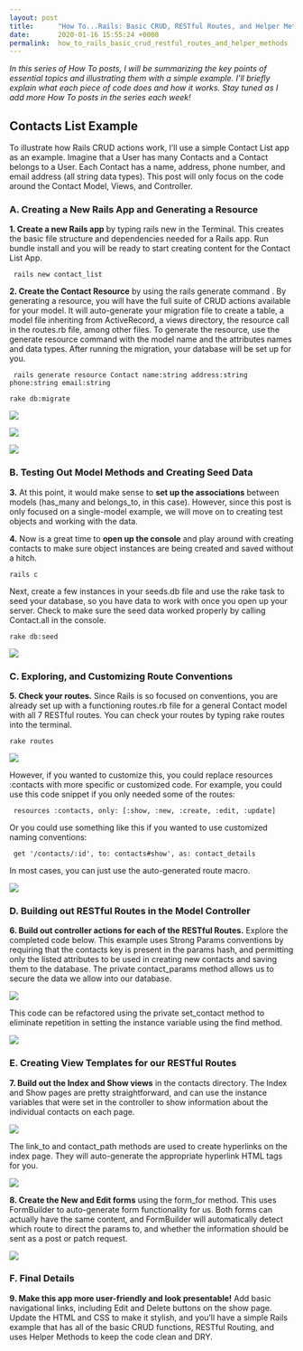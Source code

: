 ```yaml
---
layout: post
title:      "How To...Rails: Basic CRUD, RESTful Routes, and Helper Methods"
date:       2020-01-16 15:55:24 +0000
permalink:  how_to_rails_basic_crud_restful_routes_and_helper_methods
---
```



*In this series of How To posts, I will be summarizing the key points of essential topics and illustrating them with a simple example. I’ll briefly explain what each piece of code does and how it works. Stay tuned as I add more How To posts in the series each week!*

## Contacts List Example
To illustrate how Rails CRUD actions work, I’ll use a simple Contact List app as an example. Imagine that a User has many Contacts and a Contact belongs to a User. Each Contact has a name, address, phone number, and email address (all string data types). This post will only focus on the code around the Contact Model, Views, and Controller.

### A. Creating a New Rails App and Generating a Resource

**1. Create a new Rails app** by typing rails new in the Terminal. This creates the basic file structure and dependencies needed for a Rails app. Run bundle install and you will be ready to start creating content for the Contact List App.
```
 rails new contact_list 
```

**2. Create the Contact Resource** by using the rails generate command . By generating a resource, you will have the full suite of CRUD actions available for your model. It will auto-generate your migration file to create a table, a model file inheriting from ActiveRecord, a views directory, the resource call in the routes.rb file, among other files. To generate the resource, use the generate resource command with the model name and the attributes names and data types. After running the migration, your database will be set up for you.
```
 rails generate resource Contact name:string address:string phone:string email:string
```

```
rake db:migrate
```

![](https://i.imgur.com/1rZ3nFa.png/)

![](https://i.imgur.com/gTpXm5u.png)

![](https://i.imgur.com/Ye5QYr0.png)

### B. Testing Out Model Methods and Creating Seed Data

**3.** At this point, it would make sense to **set up the associations** between models (has_many and belongs_to, in this case). However, since this post is only focused on a single-model example, we will move on to creating test objects and working with the data. 

**4.** Now is a great time to **open up the console** and play around with creating contacts to make sure object instances are being created and saved without a hitch. 
```
rails c
```

Next, create a few instances in your seeds.db file and use the rake task to seed your database, so you have data to work with once you open up your server. Check to make sure the seed data worked properly by calling Contact.all in the console.
```
rake db:seed
```

![](https://i.imgur.com/ahbmrz5.png)

### C. Exploring, and Customizing Route Conventions

**5. Check your routes.**  Since Rails is so focused on conventions, you are already set up with a functioning routes.rb file for a general Contact model with all 7 RESTful routes. You can check your routes by typing rake routes into the terminal.
```
rake routes
```

![](https://i.imgur.com/Q0UgIb7.png)

However, if you wanted to customize this, you could replace resources :contacts with more specific or customized code. For example, you could use this code snippet if you only needed some of the routes:
```
 resources :contacts, only: [:show, :new, :create, :edit, :update]
```

Or you could use something like this if you wanted to use customized naming conventions:
```
 get '/contacts/:id', to: contacts#show', as: contact_details
```

In most cases, you can just use the auto-generated route macro.

![](https://i.imgur.com/uYx2ef5.png)

### D. Building out RESTful Routes in the Model Controller

**6. Build out controller actions for each of the RESTful Routes.** Explore the completed code below. This example uses Strong Params conventions by requiring that the contacts key is present in the params hash, and permitting only the listed attributes to be used in creating new contacts and saving them to the database. The private contact_params method allows us to secure the data we allow into our database.

![](https://i.imgur.com/ItwsXUW.png)

This code can be refactored using the private set_contact method to eliminate repetition in setting the instance variable using the find method.

![](https://i.imgur.com/MrRbCKp.png)

### E. Creating View Templates for our RESTful Routes

**7. Build out the Index and Show views** in the contacts directory. The Index and Show pages are pretty straightforward, and can use the instance variables that were set in the controller to show information about the individual contacts on each page. 

![](https://i.imgur.com/UAcVSDo.png)

The link_to and contact_path methods are used to create hyperlinks on the index page. They will auto-generate the appropriate hyperlink HTML tags for you.

![](https://i.imgur.com/yfp87pO.png)

**8. Create the New and Edit forms** using the form_for method. This uses FormBuilder to auto-generate form functionality for us. Both forms can actually have the same content, and FormBuilder will automatically detect which route to direct the params to, and whether the information should be sent as a post or patch request.

![](https://i.imgur.com/IB0m89h.png)

### F. Final Details

**9. Make this app more user-friendly and look presentable!** Add basic navigational links, including Edit and Delete buttons on the show page. Update the HTML and CSS to make it stylish, and you’ll have a simple Rails example that has all of the basic CRUD functions, RESTful Routing, and uses Helper Methods to keep the code clean and DRY.


